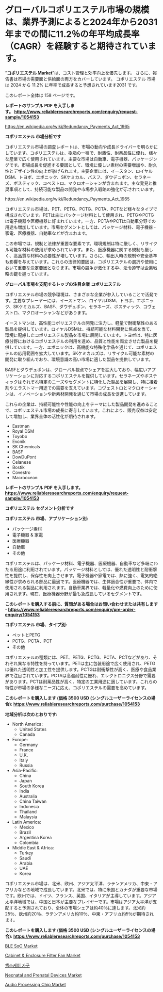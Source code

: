 <p><h1>グローバルコポリエステル市場の規模は、業界予測によると2024年から2031年までの間に11.2％の年平均成長率（CAGR）を経験すると期待されています。</h1></p><p>&ldquo;<strong><a href="https://www.reliableresearchreports.com/copolyesters-r1054153?utm_campaign=107&utm_medium=9&utm_source=Github&utm_content=ia&utm_term=30092024&utm_id=copolyesters">コポリエステル Market</a></strong>&rdquo;は、コスト管理と効率向上を優先します。 さらに、報告書は市場の需要面と供給面の両方をカバーしています。 コポリエステル 市場は 2024 から 11.2% に年率で成長すると予想されています2031 です。</p>
<p>このレポート全体は 158 ページです。</p>
<p><strong>レポートのサンプル PDF を入手します。&nbsp;<a href="https://www.reliableresearchreports.com/enquiry/request-sample/1054153?utm_campaign=107&utm_medium=9&utm_source=Github&utm_content=ia&utm_term=30092024&utm_id=copolyesters">https://www.reliableresearchreports.com/enquiry/request-sample/1054153</a></strong></p>
<p><a href="https://en.wikipedia.org/wiki/Redundancy_Payments_Act_1965?utm_campaign=107&utm_medium=9&utm_source=Github&utm_content=ia&utm_term=30092024&utm_id=copolyesters">https://en.wikipedia.org/wiki/Redundancy_Payments_Act_1965</a></p>
<p><strong>コポリエステル 市場分析です</strong></p>
<p><p>コポリエステル市場の調査レポートは、市場の動向や成長ドライバーを明らかにしています。コポリエステルは、樹脂の一種で、耐熱性、耐薬品性に優れ、様々な産業で広く使用されています。主要な市場は自動車、電子機器、パッケージングです。市場成長を促進する要因として、環境に優しい素材の需要増加や、耐久性とデザイン性の向上が挙げられます。主要企業には、イースタン、ロイヤルDSM、トヨボ、エボニック、SKケミカル、バスフ、ダウデュポン、セラネーズ、ボスティック、コベストロ、マクロオーシャンが含まれます。主な発見と推奨事項として、持続可能な製品の開発や市場参入戦略の強化が示されています。</p></p>
<p>https://en.wikipedia.org/wiki/Redundancy_Payments_Act_1965</p>
<p><p>コポリエステル市場は、PET、PETG、PCTG、PCTA、PCTなど様々なタイプで構成されています。PETは主にパッケージ材料として使用され、PETGやPCTGは電子機器や医療機器に好まれています。一方、PCTAやPCTは自動車分野での用途も増加しています。市場セグメントとしては、パッケージ材料、電子機器・家電、医療機器、自動車などが含まれます。</p><p>この市場では、規制と法律が重要な要素です。環境規制は特に厳しく、リサイクル可能な材料の使用が求められています。また、医療機器に関する規制も厳しく、高品質な材料の必要性が増しています。さらに、輸出入時の規制や安全基準も影響を与えています。これらの法律的要因は、コポリエステルの選択や使用において重要な決定要因となります。市場の競争が激化する中、法令遵守は企業戦略の鍵を握っています。</p></p>
<p><strong>グローバル市場を支配するトップの注目企業 コポリエステル</strong></p>
<p><p>コポリエステル市場の競争環境は、さまざまな企業が参入していることで活発です。主要なプレーヤーには、イーストマン、ロイヤルDSM、トヨボ、エボニック、SKケミカルズ、BASF、ダウデュポン、セラネーズ、ボスティック、コヴェストロ、マクロオーシャンなどがあります。</p><p>イーストマンは、高性能コポリエステルの開発に注力し、軽量で耐衝撃性のある製品を提供しています。ロイヤルDSMは、持続可能な材料開発に焦点を当て、環境に配慮したコポリエステル製品を市場に展開しています。トヨボは、特に医療分野におけるコポリエステルの利用を進め、品質と性能を両立させた製品を提供しています。一方、エボニックは、高機能な特殊化学品を通じて、コポリエステルの応用範囲を拡大しています。SKケミカルズは、リサイクル可能な素材の開発に取り組んでおり、環境意識の高い市場に適した製品を提供しています。</p><p>BASFとダウデュポンは、グローバル視点でシェアを拡大しており、幅広いアプリケーションに対応するコポリエステルを提供しています。セラネーズやボスティックはそれぞれ特定のニーズやセグメントに特化した製品を展開し、特に接着剤やエラストマー用途での需要を支えています。コヴェストロとマクロオーシャンは、イノベーションや新素材開発を通じて市場の成長を促進しています。</p><p>これらの企業は、持続可能性や性能の向上をテーマにした製品開発を進めることで、コポリエステル市場の成長に寄与しています。これにより、販売収益は安定して増加し、業界全体の活性化が期待されます。</p></p>
<p><ul><li>Eastman</li><li>Royal DSM</li><li>Toyobo</li><li>Evonik</li><li>SK Chemicals</li><li>BASF</li><li>DowDuPont</li><li>Celanese</li><li>Bostik</li><li>Covestro</li><li>Macroocean</li></ul></p>
<p><strong>レポートのサンプル PDF を入手します。 <a href="https://www.reliableresearchreports.com/enquiry/request-sample/1054153?utm_campaign=107&utm_medium=9&utm_source=Github&utm_content=ia&utm_term=30092024&utm_id=copolyesters">https://www.reliableresearchreports.com/enquiry/request-sample/1054153</a></strong></p>
<p><strong>コポリエステル セグメント分析です</strong></p>
<p><strong>コポリエステル 市場、アプリケーション別:</strong></p>
<p><ul><li>パッケージ素材</li><li>電子機器 & 家電</li><li>医療機器</li><li>自動車</li><li>その他</li></ul></p>
<p><p>コポリエステルは、パッケージ材料、電子機器、医療機器、自動車など多岐にわたる用途に利用されています。パッケージ材料としては、優れた透明性と耐衝撃性を提供し、保存性を向上させます。電子機器や家電では、熱に強く、電気的絶縁性が求められる部品に最適です。医療機器では、生体適合性が重要で、体内で使用される製品に利用されます。自動車業界では、軽量化や燃費向上のために使用されます。現在、医療機器分野が最も急成長しているセグメントです。</p></p>
<p><strong>このレポートを購入する前に、質問がある場合はお問い合わせまたは共有します - <a href="https://www.reliableresearchreports.com/enquiry/pre-order-enquiry/1054153?utm_campaign=107&utm_medium=9&utm_source=Github&utm_content=ia&utm_term=30092024&utm_id=copolyesters">https://www.reliableresearchreports.com/enquiry/pre-order-enquiry/1054153</a></strong></p>
<p><strong>コポリエステル 市場、タイプ別:</strong></p>
<p><ul><li>ペットとPETG</li><li>PCTG、PCTA、PCT</li><li>その他</li></ul></p>
<p><p>コポリエステルの種類には、PET、PETG、PCTG、PCTA、PCTなどがあり、それぞれ異なる特性を持っています。PETは主に包装用途で広く使用され、PETGは優れた透明性と加工性を提供します。PCTGは耐衝撃性が高く、医療や食品業界で注目されています。PCTAは高温耐性に優れ、エレクトロニクス分野で需要があります。PCTは耐薬品性が高く、特定の工業用途に適しています。これらの特性が市場の多様なニーズに応え、コポリエステルの需要を高めています。</p></p>
<p><strong>このレポートを購入します (価格 3500 USD (シングルユーザーライセンスの場合): <a href="https://www.reliableresearchreports.com/purchase/1054153?utm_campaign=107&utm_medium=9&utm_source=Github&utm_content=ia&utm_term=30092024&utm_id=copolyesters">https://www.reliableresearchreports.com/purchase/1054153</a></strong></p>
<p><strong>地域分析は次のとおりです:</strong></p>
<p><ul>
    <li>
        North America:
        <ul>
            <li>United States</li>
            <li>Canada</li>
        </ul>
    </li>
    <li>
        Europe:
        <ul>
            <li>Germany</li>
            <li>France</li>
            <li>U.K.</li>
            <li>Italy</li>
            <li>Russia</li>
        </ul>
    </li>
    <li>
        Asia-Pacific:
        <ul>
            <li>China</li>
            <li>Japan</li>
            <li>South Korea</li>
            <li>India</li>
            <li>Australia</li>
            <li>China Taiwan</li>
            <li>Indonesia</li>
            <li>Thailand</li>
            <li>Malaysia</li>
        </ul>
    </li>
    <li>
        Latin America:
        <ul>
            <li>Mexico</li>
            <li>Brazil</li>
            <li>Argentina Korea</li>
            <li>Colombia</li>
        </ul>
    </li>
    <li>
        Middle East & Africa:
        <ul>
            <li>Turkey</li>
            <li>Saudi</li>
            <li>Arabia</li>
            <li>UAE</li>
            <li>Korea</li>
        </ul>
    </li>
    </ul></p>
<p><p>コポリエステル市場は、北米、欧州、アジア太平洋、ラテンアメリカ、中東・アフリカなどの地域で成長しています。北米では、特に米国とカナダが重要な市場です。欧州では、ドイツ、フランス、英国、イタリアが主導しています。アジア太平洋地域では、中国と日本が主要なプレイヤーです。市場はアジア太平洋が支配すると予測されており、全体の市場シェアは約40％に達します。北米約25％、欧州約20％、ラテンアメリカ約10％、中東・アフリカ約5％が期待されます。</p></p>
<p><strong>このレポートを購入します (価格 3500 USD (シングルユーザーライセンスの場合): <a href="https://www.reliableresearchreports.com/purchase/1054153?utm_campaign=107&utm_medium=9&utm_source=Github&utm_content=ia&utm_term=30092024&utm_id=copolyesters">https://www.reliableresearchreports.com/purchase/1054153</a></strong></p>
<p><p><a href="https://issuu.com/reportprime-2/docs/ble-soc-market-size-2030.pptx_710e51bf174715?utm_campaign=107&utm_medium=9&utm_source=Github&utm_content=ia&utm_term=30092024&utm_id=copolyesters">BLE SoC Market</a></p><p><a href="https://github.com/NasrinKhan99/Market-Research-Report-List-1/blob/main/cabinet-enclosure-filter-fan-market.md?utm_campaign=107&utm_medium=9&utm_source=Github&utm_content=ia&utm_term=30092024&utm_id=copolyesters">Cabinet & Enclosure Filter Fan Market</a></p><p><a href="https://github.com/laholand/Market-Research-Report-List-6/blob/main/140943615947.md?utm_campaign=107&utm_medium=9&utm_source=Github&utm_content=ia&utm_term=30092024&utm_id=copolyesters">헬스케어 가구</a></p><p><a href="https://www.linkedin.com/pulse/neonatal-prenatal-devices-market-emerging-trends-future-sreof?utm_campaign=107&utm_medium=9&utm_source=Github&utm_content=ia&utm_term=30092024&utm_id=copolyesters">Neonatal and Prenatal Devices Market</a></p><p><a href="https://issuu.com/reportprime-2/docs/audio-processing-chip-market-size-2_0d938c23a07fc4?utm_campaign=107&utm_medium=9&utm_source=Github&utm_content=ia&utm_term=30092024&utm_id=copolyesters">Audio Processing Chip Market</a></p></p>